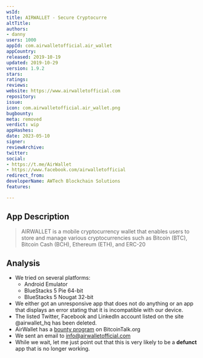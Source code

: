 ```yaml
---
wsId: 
title: AIRWALLET - Secure Cryptocurre
altTitle: 
authors:
- danny
users: 1000
appId: com.airwalletofficial.air_wallet
appCountry: 
released: 2019-10-19
updated: 2019-10-29
version: 1.9.2
stars: 
ratings: 
reviews: 
website: https://www.airwalletofficial.com
repository: 
issue: 
icon: com.airwalletofficial.air_wallet.png
bugbounty: 
meta: removed
verdict: wip
appHashes: 
date: 2023-05-10
signer: 
reviewArchive: 
twitter: 
social:
- https://t.me/AirWallet
- https://www.facebook.com/airwalletofficial
redirect_from: 
developerName: AWTech Blockchain Solutions
features: 

---
```


## App Description 

> AIRWALLET is a mobile cryptocurrency wallet that enables users to store and manage various cryptocurrencies such as Bitcoin (BTC), Bitcoin Cash (BCH), Ethereum (ETH), and ERC-20

## Analysis 

- We tried on several platforms:
  - Android Emulator
  - BlueStacks 5 Pie 64-bit 
  - BlueStacks 5 Nougat 32-bit
- We either got an unresponsive app that does not do anything or an app that displays an error stating that it is incompatible with our device.
- The listed Twitter, Facebook and LinkedIn account listed on the site @airwallet_hq has been deleted. 
- AirWallet has a [bounty program](https://bitcointalk.org/index.php?topic=5074548.0) on BitcoinTalk.org
- We sent an email to info@airwalletofficial.com 
- While we wait, let me just point out that this is very likely to be a **defunct** app that is no longer working.

